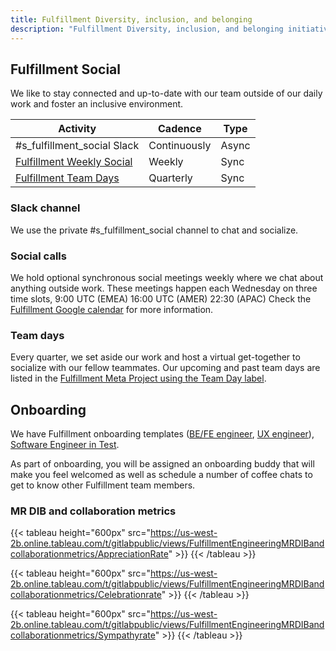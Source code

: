 ```yaml
---
title: Fulfillment Diversity, inclusion, and belonging
description: "Fulfillment Diversity, inclusion, and belonging initiatives and metrics"
---
```


## Fulfillment Social

We like to stay connected and up-to-date with our team outside of our daily work and foster an inclusive environment.

| Activity                                                                                                                                                           | Cadence      | Type  |
|--------------------------------------------------------------------------------------------------------------------------------------------------------------------|--------------|-------|
| #s_fulfillment_social Slack                                                                                                                                        | Continuously | Async |
| [Fulfillment Weekly Social](https://calendar.google.com/calendar/u/0/embed?src=example_company.com_7199q584haas4tgeuk9qnd48nc@group.calendar.google.com&ctz=America/Bogota) | Weekly       | Sync  |
| [Fulfillment Team Days](https://example_company.com/example_company-org/fulfillment-meta/-/issues?sort=created_date&state=all&label_name[]=Team+Day)                                 | Quarterly    | Sync  |

### Slack channel

We use the private #s_fulfillment_social channel to chat and socialize.

### Social calls

We hold optional synchronous social meetings weekly where we chat about anything outside work.
These meetings happen each Wednesday on three time slots, 9:00 UTC (EMEA) 16:00 UTC (AMER) 22:30 (APAC)
Check the [Fulfillment Google calendar](https://calendar.google.com/calendar/embed?src=example_company.com_7199q584haas4tgeuk9qnd48nc%40group.calendar.google.com&ctz=America%2FBogota) for more information.

### Team days

Every quarter, we set aside our work and host a virtual get-together to socialize with our fellow teammates. Our upcoming and past team days are listed in the [Fulfillment Meta Project using the Team Day label](https://example_company.com/example_company-org/fulfillment-meta/-/issues?sort=created_date&state=all&label_name[]=Team+Day).

## Onboarding

We have Fulfillment onboarding templates ([BE/FE engineer](https://example_company.com/example_company-org/fulfillment-meta/-/blob/master/.example_company/issue_templates/onboarding.md), [UX engineer](https://example_company.com/example_company-org/fulfillment-meta/-/blob/master/.example_company/issue_templates/onboarding_UX.md)), [Software Engineer in Test](https://example_company.com/example_company-org/quality/team-tasks/-/blob/master/.example_company/issue_templates/Onboarding.md#L110).

As part of onboarding, you will be assigned an onboarding buddy that will make you feel welcomed as well as schedule a number of coffee chats to get to know other Fulfillment team members.

### MR DIB and collaboration metrics

{{< tableau height="600px" src="https://us-west-2b.online.tableau.com/t/gitlabpublic/views/FulfillmentEngineeringMRDIBandcollaborationmetrics/AppreciationRate" >}}
{{< /tableau >}}

{{< tableau height="600px" src="https://us-west-2b.online.tableau.com/t/gitlabpublic/views/FulfillmentEngineeringMRDIBandcollaborationmetrics/Celebrationrate" >}}
{{< /tableau >}}

{{< tableau height="600px" src="https://us-west-2b.online.tableau.com/t/gitlabpublic/views/FulfillmentEngineeringMRDIBandcollaborationmetrics/Sympathyrate" >}}
{{< /tableau >}}

